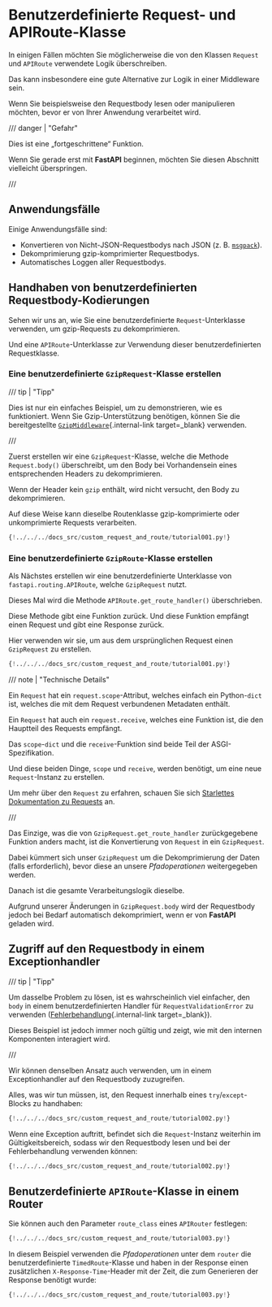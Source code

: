# Benutzerdefinierte Request- und APIRoute-Klasse

In einigen Fällen möchten Sie möglicherweise die von den Klassen `Request` und `APIRoute` verwendete Logik überschreiben.

Das kann insbesondere eine gute Alternative zur Logik in einer Middleware sein.

Wenn Sie beispielsweise den Requestbody lesen oder manipulieren möchten, bevor er von Ihrer Anwendung verarbeitet wird.

/// danger | "Gefahr"

Dies ist eine „fortgeschrittene“ Funktion.

Wenn Sie gerade erst mit **FastAPI** beginnen, möchten Sie diesen Abschnitt vielleicht überspringen.

///

## Anwendungsfälle

Einige Anwendungsfälle sind:

* Konvertieren von Nicht-JSON-Requestbodys nach JSON (z. B. <a href="https://msgpack.org/index.html" class="external-link" target="_blank">`msgpack`</a>).
* Dekomprimierung gzip-komprimierter Requestbodys.
* Automatisches Loggen aller Requestbodys.

## Handhaben von benutzerdefinierten Requestbody-Kodierungen

Sehen wir uns an, wie Sie eine benutzerdefinierte `Request`-Unterklasse verwenden, um gzip-Requests zu dekomprimieren.

Und eine `APIRoute`-Unterklasse zur Verwendung dieser benutzerdefinierten Requestklasse.

### Eine benutzerdefinierte `GzipRequest`-Klasse erstellen

/// tip | "Tipp"

Dies ist nur ein einfaches Beispiel, um zu demonstrieren, wie es funktioniert. Wenn Sie Gzip-Unterstützung benötigen, können Sie die bereitgestellte [`GzipMiddleware`](../advanced/middleware.md#gzipmiddleware){.internal-link target=_blank} verwenden.

///

Zuerst erstellen wir eine `GzipRequest`-Klasse, welche die Methode `Request.body()` überschreibt, um den Body bei Vorhandensein eines entsprechenden Headers zu dekomprimieren.

Wenn der Header kein `gzip` enthält, wird nicht versucht, den Body zu dekomprimieren.

Auf diese Weise kann dieselbe Routenklasse gzip-komprimierte oder unkomprimierte Requests verarbeiten.

```Python hl_lines="8-15"
{!../../../docs_src/custom_request_and_route/tutorial001.py!}
```

### Eine benutzerdefinierte `GzipRoute`-Klasse erstellen

Als Nächstes erstellen wir eine benutzerdefinierte Unterklasse von `fastapi.routing.APIRoute`, welche `GzipRequest` nutzt.

Dieses Mal wird die Methode `APIRoute.get_route_handler()` überschrieben.

Diese Methode gibt eine Funktion zurück. Und diese Funktion empfängt einen Request und gibt eine Response zurück.

Hier verwenden wir sie, um aus dem ursprünglichen Request einen `GzipRequest` zu erstellen.

```Python hl_lines="18-26"
{!../../../docs_src/custom_request_and_route/tutorial001.py!}
```

/// note | "Technische Details"

Ein `Request` hat ein `request.scope`-Attribut, welches einfach ein Python-`dict` ist, welches die mit dem Request verbundenen Metadaten enthält.

Ein `Request` hat auch ein `request.receive`, welches eine Funktion ist, die den Hauptteil des Requests empfängt.

Das `scope`-`dict` und die `receive`-Funktion sind beide Teil der ASGI-Spezifikation.

Und diese beiden Dinge, `scope` und `receive`, werden benötigt, um eine neue `Request`-Instanz zu erstellen.

Um mehr über den `Request` zu erfahren, schauen Sie sich <a href="https://www.starlette.io/requests/" class="external-link" target="_blank">Starlettes Dokumentation zu Requests</a> an.

///

Das Einzige, was die von `GzipRequest.get_route_handler` zurückgegebene Funktion anders macht, ist die Konvertierung von `Request` in ein `GzipRequest`.

Dabei kümmert sich unser `GzipRequest` um die Dekomprimierung der Daten (falls erforderlich), bevor diese an unsere *Pfadoperationen* weitergegeben werden.

Danach ist die gesamte Verarbeitungslogik dieselbe.

Aufgrund unserer Änderungen in `GzipRequest.body` wird der Requestbody jedoch bei Bedarf automatisch dekomprimiert, wenn er von **FastAPI** geladen wird.

## Zugriff auf den Requestbody in einem Exceptionhandler

/// tip | "Tipp"

Um dasselbe Problem zu lösen, ist es wahrscheinlich viel einfacher, den `body` in einem benutzerdefinierten Handler für `RequestValidationError` zu verwenden ([Fehlerbehandlung](../tutorial/handling-errors.md#den-requestvalidationerror-body-verwenden){.internal-link target=_blank}).

Dieses Beispiel ist jedoch immer noch gültig und zeigt, wie mit den internen Komponenten interagiert wird.

///

Wir können denselben Ansatz auch verwenden, um in einem Exceptionhandler auf den Requestbody zuzugreifen.

Alles, was wir tun müssen, ist, den Request innerhalb eines `try`/`except`-Blocks zu handhaben:

```Python hl_lines="13  15"
{!../../../docs_src/custom_request_and_route/tutorial002.py!}
```

Wenn eine Exception auftritt, befindet sich die `Request`-Instanz weiterhin im Gültigkeitsbereich, sodass wir den Requestbody lesen und bei der Fehlerbehandlung verwenden können:

```Python hl_lines="16-18"
{!../../../docs_src/custom_request_and_route/tutorial002.py!}
```

## Benutzerdefinierte `APIRoute`-Klasse in einem Router

Sie können auch den Parameter `route_class` eines `APIRouter` festlegen:

```Python hl_lines="26"
{!../../../docs_src/custom_request_and_route/tutorial003.py!}
```

In diesem Beispiel verwenden die *Pfadoperationen* unter dem `router` die benutzerdefinierte `TimedRoute`-Klasse und haben in der Response einen zusätzlichen `X-Response-Time`-Header mit der Zeit, die zum Generieren der Response benötigt wurde:

```Python hl_lines="13-20"
{!../../../docs_src/custom_request_and_route/tutorial003.py!}
```
